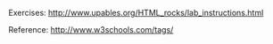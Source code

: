 Exercises: http://www.upables.org/HTML_rocks/lab_instructions.html

Reference: http://www.w3schools.com/tags/ 
